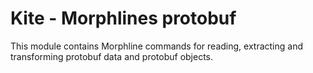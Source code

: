 # Kite - Morphlines protobuf

This module contains Morphline commands for reading, extracting and transforming protobuf data and protobuf objects.
